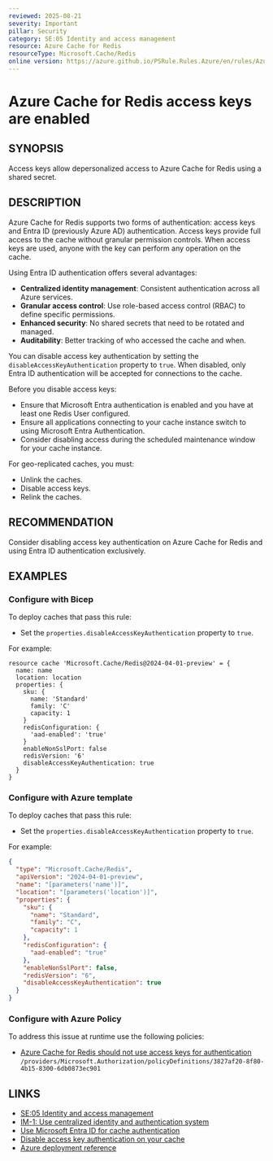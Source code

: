```yaml
---
reviewed: 2025-08-21
severity: Important
pillar: Security
category: SE:05 Identity and access management
resource: Azure Cache for Redis
resourceType: Microsoft.Cache/Redis
online version: https://azure.github.io/PSRule.Rules.Azure/en/rules/Azure.Redis.LocalAuth/
---
```


# Azure Cache for Redis access keys are enabled

## SYNOPSIS

Access keys allow depersonalized access to Azure Cache for Redis using a shared secret.

## DESCRIPTION

Azure Cache for Redis supports two forms of authentication:
access keys and Entra ID (previously Azure AD) authentication.
Access keys provide full access to the cache without granular permission controls.
When access keys are used, anyone with the key can perform any operation on the cache.

Using Entra ID authentication offers several advantages:

- **Centralized identity management**: Consistent authentication across all Azure services.
- **Granular access control**: Use role-based access control (RBAC) to define specific permissions.
- **Enhanced security**: No shared secrets that need to be rotated and managed.
- **Auditability**: Better tracking of who accessed the cache and when.

You can disable access key authentication by setting the `disableAccessKeyAuthentication` property to `true`.
When disabled, only Entra ID authentication will be accepted for connections to the cache.

Before you disable access keys:

- Ensure that Microsoft Entra authentication is enabled and you have at least one Redis User configured.
- Ensure all applications connecting to your cache instance switch to using Microsoft Entra Authentication.
- Consider disabling access during the scheduled maintenance window for your cache instance.

For geo-replicated caches, you must:

- Unlink the caches.
- Disable access keys.
- Relink the caches.

## RECOMMENDATION

Consider disabling access key authentication on Azure Cache for Redis and using Entra ID authentication exclusively.

## EXAMPLES

### Configure with Bicep

To deploy caches that pass this rule:

- Set the `properties.disableAccessKeyAuthentication` property to `true`.

For example:

```bicep
resource cache 'Microsoft.Cache/Redis@2024-04-01-preview' = {
  name: name
  location: location
  properties: {
    sku: {
      name: 'Standard'
      family: 'C'
      capacity: 1
    }
    redisConfiguration: {
      'aad-enabled': 'true'
    }
    enableNonSslPort: false
    redisVersion: '6'
    disableAccessKeyAuthentication: true
  }
}
```

### Configure with Azure template

To deploy caches that pass this rule:

- Set the `properties.disableAccessKeyAuthentication` property to `true`.

For example:

```json
{
  "type": "Microsoft.Cache/Redis",
  "apiVersion": "2024-04-01-preview",
  "name": "[parameters('name')]",
  "location": "[parameters('location')]",
  "properties": {
    "sku": {
      "name": "Standard",
      "family": "C",
      "capacity": 1
    },
    "redisConfiguration": {
      "aad-enabled": "true"
    },
    "enableNonSslPort": false,
    "redisVersion": "6",
    "disableAccessKeyAuthentication": true
  }
}
```

<!-- external:avm avm/res/cache/redis disableAccessKeyAuthentication -->

### Configure with Azure Policy

To address this issue at runtime use the following policies:

- [Azure Cache for Redis should not use access keys for authentication](https://github.com/Azure/azure-policy/blob/master/built-in-policies/policyDefinitions/Cache/RedisCache_DisableAccessKeysAuth_Audit.json)
  `/providers/Microsoft.Authorization/policyDefinitions/3827af20-8f80-4b15-8300-6db0873ec901`

## LINKS

- [SE:05 Identity and access management](https://learn.microsoft.com/azure/well-architected/security/identity-access)
- [IM-1: Use centralized identity and authentication system](https://learn.microsoft.com/security/benchmark/azure/baselines/azure-cache-for-redis-security-baseline#im-1-use-centralized-identity-and-authentication-system)
- [Use Microsoft Entra ID for cache authentication](https://learn.microsoft.com/azure/azure-cache-for-redis/cache-azure-active-directory-for-authentication)
- [Disable access key authentication on your cache](https://learn.microsoft.com/azure/azure-cache-for-redis/cache-azure-active-directory-for-authentication#disable-access-key-authentication-on-your-cache)
- [Azure deployment reference](https://learn.microsoft.com/azure/templates/microsoft.cache/redis)

